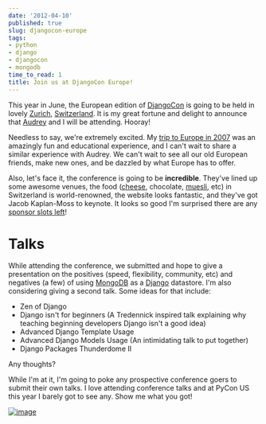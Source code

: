 ```yaml
---
date: '2012-04-10'
published: true
slug: djangocon-europe
tags:
- python
- django
- djangocon
- mongodb
time_to_read: 1
title: Join us at DjangoCon Europe!
---
```


This year in June, the European edition of
[DjangoCon](http://djangocon.eu) is going to be held in lovely
[Zurich](https://en.wikipedia.org/wiki/Zurich),
[Switzerland](https://en.wikipedia.org/wiki/Switzerland). It is my great
fortune and delight to announce that [Audrey](https://www.codemakesmehappy.com/) and
I will be attending. Hooray!

Needless to say, we're extremely excited. My [trip to Europe in
2007](http://dannygreenfeld.blogspot.com/search/label/ploneconf2007) was
an amazingly fun and educational experience, and I can't wait to share
a similar experience with Audrey. We can't wait to see all our old
European friends, make new ones, and be dazzled by what Europe has to
offer.

Also, let's face it, the conference is going to be **incredible**.
They've lined up some awesome venues, the food
([cheese](https://en.wikipedia.org/wiki/Raclette), chocolate,
[muesli](http://en.wikipedia.org/wiki/Muesli), etc) in Switzerland is
world-renowned, the website looks fantastic, and they've got Jacob
Kaplan-Moss to keynote. It looks so good I'm surprised there are any
[sponsor slots left](http://2012.djangocon.eu/sponsors/)!

Talks
=====

While attending the conference, we submitted and hope to give a
presentation on the positives (speed, flexibility, community, etc) and
negatives (a few) of using [MongoDB](http://www.mongodb.org/) as a
[Django](http://djangoproject.com) datastore. I'm also considering
giving a second talk. Some ideas for that include:

-   Zen of Django
-   Django isn't for beginners (A Tredennick inspired talk explaining
    why teaching beginning developers Django isn't a good idea)
-   Advanced Django Template Usage
-   Advanced Django Models Usage (An intimidating talk to put together)
-   Django Packages Thunderdome II

Any thoughts?

While I'm at it, I'm going to poke any prospective conference goers to
submit their own talks. I love attending conference talks and at PyCon
US this year I barely got to see any. Show me what you got!

[![image](http://farm3.staticflickr.com/2339/1614703646_2e2610162a.jpg)](http://www.flickr.com/photos/pydanny/1614703646/)
